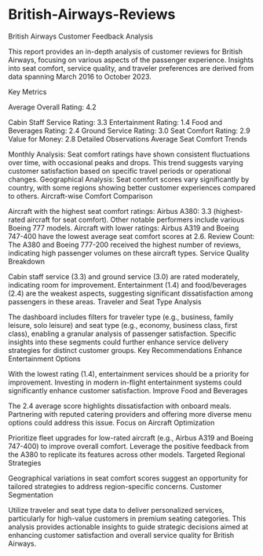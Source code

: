 # British-Airways-Reviews
 British Airways Customer Feedback Analysis

This report provides an in-depth analysis of customer reviews for British Airways, focusing on various aspects of the passenger experience. Insights into seat comfort, service quality, and traveler preferences are derived from data spanning March 2016 to October 2023.

Key Metrics

Average Overall Rating: 4.2

Cabin Staff Service Rating: 3.3
Entertainment Rating: 1.4
Food and Beverages Rating: 2.4
Ground Service Rating: 3.0
Seat Comfort Rating: 2.9
Value for Money: 2.8
Detailed Observations
Average Seat Comfort Trends

Monthly Analysis: Seat comfort ratings have shown consistent fluctuations over time, with occasional peaks and drops. This trend suggests varying customer satisfaction based on specific travel periods or operational changes.
Geographical Analysis: Seat comfort scores vary significantly by country, with some regions showing better customer experiences compared to others.
Aircraft-wise Comfort Comparison

Aircraft with the highest seat comfort ratings:
Airbus A380: 3.3 (highest-rated aircraft for seat comfort).
Other notable performers include various Boeing 777 models.
Aircraft with lower ratings:
Airbus A319 and Boeing 747-400 have the lowest average seat comfort scores at 2.6.
Review Count:
The A380 and Boeing 777-200 received the highest number of reviews, indicating high passenger volumes on these aircraft types.
Service Quality Breakdown

Cabin staff service (3.3) and ground service (3.0) are rated moderately, indicating room for improvement.
Entertainment (1.4) and food/beverages (2.4) are the weakest aspects, suggesting significant dissatisfaction among passengers in these areas.
Traveler and Seat Type Analysis

The dashboard includes filters for traveler type (e.g., business, family leisure, solo leisure) and seat type (e.g., economy, business class, first class), enabling a granular analysis of passenger satisfaction.
Specific insights into these segments could further enhance service delivery strategies for distinct customer groups.
Key Recommendations
Enhance Entertainment Options

With the lowest rating (1.4), entertainment services should be a priority for improvement. Investing in modern in-flight entertainment systems could significantly enhance customer satisfaction.
Improve Food and Beverages

The 2.4 average score highlights dissatisfaction with onboard meals. Partnering with reputed catering providers and offering more diverse menu options could address this issue.
Focus on Aircraft Optimization

Prioritize fleet upgrades for low-rated aircraft (e.g., Airbus A319 and Boeing 747-400) to improve overall comfort.
Leverage the positive feedback from the A380 to replicate its features across other models.
Targeted Regional Strategies

Geographical variations in seat comfort scores suggest an opportunity for tailored strategies to address region-specific concerns.
Customer Segmentation

Utilize traveler and seat type data to deliver personalized services, particularly for high-value customers in premium seating categories.
This analysis provides actionable insights to guide strategic decisions aimed at enhancing customer satisfaction and overall service quality for British Airways.
